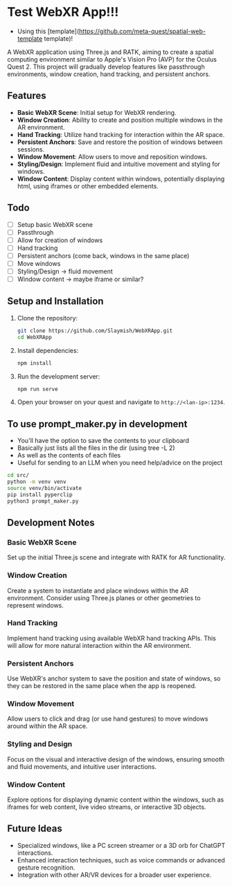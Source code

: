 # Test WebXR App!!!

- Using this [template](https://github.com/meta-quest/spatial-web-template template)!

A WebXR application using Three.js and RATK, aiming to create a spatial computing environment similar to Apple's Vision Pro (AVP) for the Oculus Quest 2. This project will gradually develop features like passthrough environments, window creation, hand tracking, and persistent anchors.

## Features

- **Basic WebXR Scene**: Initial setup for WebXR rendering.
- **Window Creation**: Ability to create and position multiple windows in the AR environment.
- **Hand Tracking**: Utilize hand tracking for interaction within the AR space.
- **Persistent Anchors**: Save and restore the position of windows between sessions.
- **Window Movement**: Allow users to move and reposition windows.
- **Styling/Design**: Implement fluid and intuitive movement and styling for windows.
- **Window Content**: Display content within windows, potentially displaying html, using iframes or other embedded elements.

## Todo

- [ ] Setup basic WebXR scene
- [ ] Passthrough
- [ ] Allow for creation of windows
- [ ] Hand tracking
- [ ] Persistent anchors (come back, windows in the same place)
- [ ] Move windows
- [ ] Styling/Design -> fluid movement
- [ ] Window content -> maybe iframe or similar?

## Setup and Installation

1. Clone the repository:

   ```bash
   git clone https://github.com/Slaymish/WebXRApp.git
   cd WebXRApp
   ```

2. Install dependencies:

   ```bash
   npm install
   ```

3. Run the development server:

   ```bash
   npm run serve
   ```

4. Open your browser on your quest and navigate to `http://<lan-ip>:1234`.


## To use prompt_maker.py in development

- You'll have the option to save the contents to your clipboard
- Basically just lists all the files in the dir (using tree -L 2)
- As well as the contents of each files
- Useful for sending to an LLM when you need help/advice on the project

```bash
cd src/
python -m venv venv
source venv/bin/activate
pip install pyperclip
python3 prompt_maker.py
```


## Development Notes

### Basic WebXR Scene

Set up the initial Three.js scene and integrate with RATK for AR functionality.

### Window Creation

Create a system to instantiate and place windows within the AR environment. Consider using Three.js planes or other geometries to represent windows.

### Hand Tracking

Implement hand tracking using available WebXR hand tracking APIs. This will allow for more natural interaction within the AR environment.

### Persistent Anchors

Use WebXR's anchor system to save the position and state of windows, so they can be restored in the same place when the app is reopened.

### Window Movement

Allow users to click and drag (or use hand gestures) to move windows around within the AR space.

### Styling and Design

Focus on the visual and interactive design of the windows, ensuring smooth and fluid movements, and intuitive user interactions.

### Window Content

Explore options for displaying dynamic content within the windows, such as iframes for web content, live video streams, or interactive 3D objects.

## Future Ideas

- Specialized windows, like a PC screen streamer or a 3D orb for ChatGPT interactions.
- Enhanced interaction techniques, such as voice commands or advanced gesture recognition.
- Integration with other AR/VR devices for a broader user experience.
